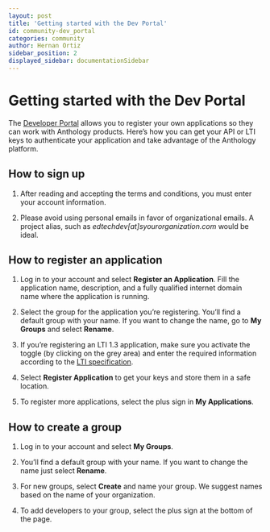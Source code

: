 ```yaml
---
layout: post
title: 'Getting started with the Dev Portal'
id: community-dev_portal
categories: community
author: Hernan Ortiz
sidebar_position: 2
displayed_sidebar: documentationSidebar
---
```


<VersioningTracker frontMatter={frontMatter}/>

# Getting started with the Dev Portal

The [Developer Portal](https://developer.anthology.com/) allows you to register your own applications so they can work with Anthology products. Here’s how you can get your API or LTI keys to authenticate your application and take advantage of the Anthology platform.

## How to sign up

1.  After reading and accepting the terms and conditions, you must enter your account information.

2.  Please avoid using personal emails in favor of organizational emails. A project alias, such as _edtechdev[at]syourorganization.com_ would be ideal.

## How to register an application

1. Log in to your account and select **Register an Application**. Fill the application name, description, and a fully qualified internet domain name where the application is running.

2. Select the group for the application you’re registering. You’ll find a default group with your name. If you want to change the name, go to **My Groups** and select **Rename**.

3. If you’re registering an LTI 1.3 application, make sure you activate the toggle (by clicking on the grey area) and enter the required information according to the [LTI specification](http://www.imsglobal.org/spec/lti/v1p3/).

4. Select **Register Application** to get your keys and store them in a safe location.

5. To register more applications, select the plus sign in **My Applications**.

## How to create a group

1.  Log in to your account and select **My Groups**.

2.  You’ll find a default group with your name. If you want to change the name just select **Rename**.

3.  For new groups, select **Create** and name your group. We suggest names based on the name of your organization.

4.  To add developers to your group, select the plus sign at the bottom of the page.

<AuthorBox frontMatter={frontMatter}/>
